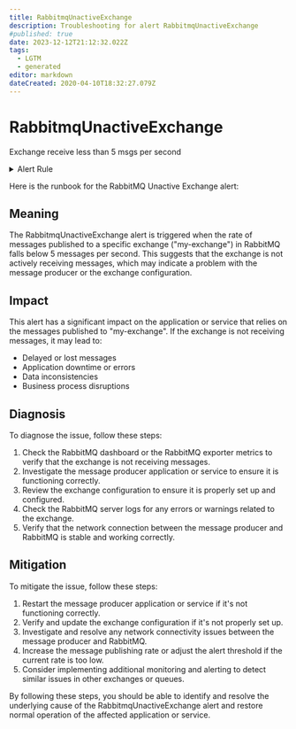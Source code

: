 ```yaml
---
title: RabbitmqUnactiveExchange
description: Troubleshooting for alert RabbitmqUnactiveExchange
#published: true
date: 2023-12-12T21:12:32.022Z
tags: 
  - LGTM
  - generated
editor: markdown
dateCreated: 2020-04-10T18:32:27.079Z
---
```


# RabbitmqUnactiveExchange

Exchange receive less than 5 msgs per second

<details>
  <summary>Alert Rule</summary>

{{% rule "rabbitmq/kbudde-rabbitmq-exporter.yml" "RabbitmqUnactiveExchange" %}}

{{% comment %}}

```yaml
alert: RabbitmqUnactiveExchange
expr: rate(rabbitmq_exchange_messages_published_in_total{exchange="my-exchange"}[1m]) < 5
for: 2m
labels:
    severity: warning
annotations:
    summary: RabbitMQ unactive exchange (instance {{ $labels.instance }})
    description: |-
        Exchange receive less than 5 msgs per second
          VALUE = {{ $value }}
          LABELS = {{ $labels }}
    runbook: https://github.com/srerun/prometheus-alerts/blob/main/content/runbooks/kbudde-rabbitmq-exporter/RabbitmqUnactiveExchange.md

```

{{% /comment %}}

</details>


Here is the runbook for the RabbitMQ Unactive Exchange alert:

## Meaning

The RabbitmqUnactiveExchange alert is triggered when the rate of messages published to a specific exchange ("my-exchange") in RabbitMQ falls below 5 messages per second. This suggests that the exchange is not actively receiving messages, which may indicate a problem with the message producer or the exchange configuration.

## Impact

This alert has a significant impact on the application or service that relies on the messages published to "my-exchange". If the exchange is not receiving messages, it may lead to:

* Delayed or lost messages
* Application downtime or errors
* Data inconsistencies
* Business process disruptions

## Diagnosis

To diagnose the issue, follow these steps:

1. Check the RabbitMQ dashboard or the RabbitMQ exporter metrics to verify that the exchange is not receiving messages.
2. Investigate the message producer application or service to ensure it is functioning correctly.
3. Review the exchange configuration to ensure it is properly set up and configured.
4. Check the RabbitMQ server logs for any errors or warnings related to the exchange.
5. Verify that the network connection between the message producer and RabbitMQ is stable and working correctly.

## Mitigation

To mitigate the issue, follow these steps:

1. Restart the message producer application or service if it's not functioning correctly.
2. Verify and update the exchange configuration if it's not properly set up.
3. Investigate and resolve any network connectivity issues between the message producer and RabbitMQ.
4. Increase the message publishing rate or adjust the alert threshold if the current rate is too low.
5. Consider implementing additional monitoring and alerting to detect similar issues in other exchanges or queues.

By following these steps, you should be able to identify and resolve the underlying cause of the RabbitmqUnactiveExchange alert and restore normal operation of the affected application or service.